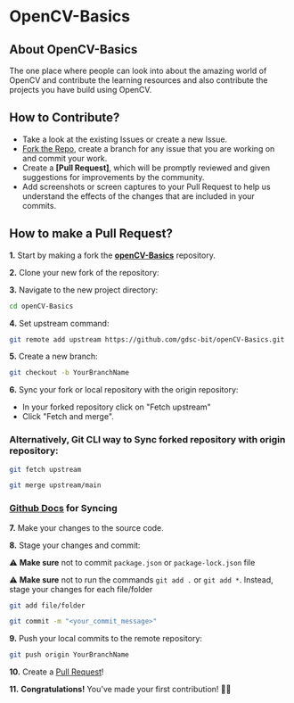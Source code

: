 # OpenCV-Basics
##  About OpenCV-Basics

The one place where people can look into about the amazing world of OpenCV and contribute the learning resources and also contribute the projects you have build using OpenCV.
  
## How to Contribute?

- Take a look at the existing Issues or create a new Issue.
- [Fork the Repo](https://github.com/gdsc-bit/openCV-Basics/fork), create a branch for any issue that you are working on and commit your work.
- Create a **[Pull Request]**, which will be promptly reviewed and given suggestions for improvements by the community.
- Add screenshots or screen captures to your Pull Request to help us understand the effects of the changes that are included in your commits.

## How to make a Pull Request?

**1.** Start by making a fork the [**openCV-Basics**](https://github.com/gdsc-bit/openCV-Basics.git) repository. 

**2.** Clone your new fork of the repository:

**3.** Navigate to the new project directory:

```bash
cd openCV-Basics
```

**4.** Set upstream command:

```bash
git remote add upstream https://github.com/gdsc-bit/openCV-Basics.git
```

**5.** Create a new branch:

```bash
git checkout -b YourBranchName
```

**6.** Sync your fork or local repository with the origin repository:

- In your forked repository click on "Fetch upstream"
- Click "Fetch and merge".

### Alternatively, Git CLI way to Sync forked repository with origin repository:

```bash
git fetch upstream
```

```bash
git merge upstream/main
```

### [Github Docs](https://docs.github.com/en/github/collaborating-with-pull-requests/addressing-merge-conflicts/resolving-a-merge-conflict-on-github) for Syncing

**7.** Make your changes to the source code.

**8.** Stage your changes and commit:

⚠️ **Make sure** not to commit `package.json` or `package-lock.json` file

⚠️ **Make sure** not to run the commands ```git add .``` or ```git add *```. Instead, stage your changes for each file/folder

```bash
git add file/folder
```

```bash
git commit -m "<your_commit_message>"
```

**9.** Push your local commits to the remote repository:

```bash
git push origin YourBranchName
```

**10.** Create a [Pull Request](https://help.github.com/en/github/collaborating-with-issues-and-pull-requests/creating-a-pull-request)!

**11.** **Congratulations!** You've made your first contribution! 🙌🏼
